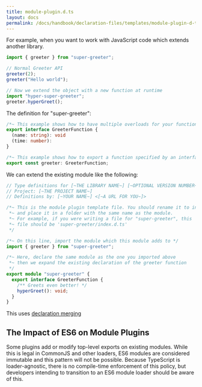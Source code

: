 ```yaml
---
title: module-plugin.d.ts
layout: docs
permalink: /docs/handbook/declaration-files/templates/module-plugin-d-ts.html
---
```


For example, when you want to work with JavaScript code which extends another library.

```ts
import { greeter } from "super-greeter";

// Normal Greeter API
greeter(2);
greeter("Hello world");

// Now we extend the object with a new function at runtime
import "hyper-super-greeter";
greeter.hyperGreet();
```

The definition for "super-greeter":

```ts
/*~ This example shows how to have multiple overloads for your function */
export interface GreeterFunction {
  (name: string): void
  (time: number):
}

/*~ This example shows how to export a function specified by an interface */
export const greeter: GreeterFunction;
```

We can extend the existing module like the following:

```ts
// Type definitions for [~THE LIBRARY NAME~] [~OPTIONAL VERSION NUMBER~]
// Project: [~THE PROJECT NAME~]
// Definitions by: [~YOUR NAME~] <[~A URL FOR YOU~]>

/*~ This is the module plugin template file. You should rename it to index.d.ts
 *~ and place it in a folder with the same name as the module.
 *~ For example, if you were writing a file for "super-greeter", this
 *~ file should be 'super-greeter/index.d.ts'
 */

/*~ On this line, import the module which this module adds to */
import { greeter } from "super-greeter";

/*~ Here, declare the same module as the one you imported above
 *~ then we expand the existing declaration of the greeter function
 */
export module "super-greeter" {
  export interface GreeterFunction {
    /** Greets even better! */
    hyperGreet(): void;
  }
}
```

This uses [declaration merging](/docs/handbook/declaration-merging.html)

## The Impact of ES6 on Module Plugins

Some plugins add or modify top-level exports on existing modules.
While this is legal in CommonJS and other loaders, ES6 modules are considered immutable and this pattern will not be possible.
Because TypeScript is loader-agnostic, there is no compile-time enforcement of this policy, but developers intending to transition to an ES6 module loader should be aware of this.
